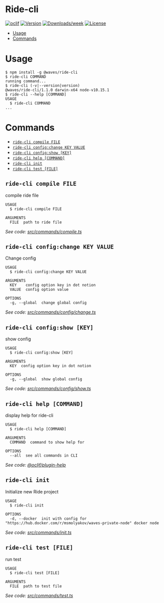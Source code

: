 Ride-cli
=========



[![oclif](https://img.shields.io/badge/cli-oclif-brightgreen.svg)](https://oclif.io)
[![Version](https://img.shields.io/npm/v/@waves/ride-cli.svg)](https://npmjs.org/package/@waves/ride-cli)
[![Downloads/week](https://img.shields.io/npm/dw/@waves/ride-cli.svg)](https://npmjs.org/package/@waves/ride-cli)
[![License](https://img.shields.io/npm/l/@waves/ride-cli.svg)](https://github.com/wavesplatform/ride-cli/blob/master/package.json)

<!-- toc -->
* [Usage](#usage)
* [Commands](#commands)
<!-- tocstop -->
# Usage
<!-- usage -->
```sh-session
$ npm install -g @waves/ride-cli
$ ride-cli COMMAND
running command...
$ ride-cli (-v|--version|version)
@waves/ride-cli/1.1.0 darwin-x64 node-v10.15.1
$ ride-cli --help [COMMAND]
USAGE
  $ ride-cli COMMAND
...
```
<!-- usagestop -->
# Commands
<!-- commands -->
* [`ride-cli compile FILE`](#ride-cli-compile-file)
* [`ride-cli config:change KEY VALUE`](#ride-cli-configchange-key-value)
* [`ride-cli config:show [KEY]`](#ride-cli-configshow-key)
* [`ride-cli help [COMMAND]`](#ride-cli-help-command)
* [`ride-cli init`](#ride-cli-init)
* [`ride-cli test [FILE]`](#ride-cli-test-file)

## `ride-cli compile FILE`

compile ride file

```
USAGE
  $ ride-cli compile FILE

ARGUMENTS
  FILE  path to ride file
```

_See code: [src/commands/compile.ts](https://github.com/wavesplatform/ride-cli/blob/v1.1.0/src/commands/compile.ts)_

## `ride-cli config:change KEY VALUE`

Change config

```
USAGE
  $ ride-cli config:change KEY VALUE

ARGUMENTS
  KEY    config option key in dot notion
  VALUE  config option value

OPTIONS
  -g, --global  change global config
```

_See code: [src/commands/config/change.ts](https://github.com/wavesplatform/ride-cli/blob/v1.1.0/src/commands/config/change.ts)_

## `ride-cli config:show [KEY]`

show config

```
USAGE
  $ ride-cli config:show [KEY]

ARGUMENTS
  KEY  config option key in dot notion

OPTIONS
  -g, --global  show global config
```

_See code: [src/commands/config/show.ts](https://github.com/wavesplatform/ride-cli/blob/v1.1.0/src/commands/config/show.ts)_

## `ride-cli help [COMMAND]`

display help for ride-cli

```
USAGE
  $ ride-cli help [COMMAND]

ARGUMENTS
  COMMAND  command to show help for

OPTIONS
  --all  see all commands in CLI
```

_See code: [@oclif/plugin-help](https://github.com/oclif/plugin-help/blob/v2.1.6/src/commands/help.ts)_

## `ride-cli init`

Initialize new Ride project

```
USAGE
  $ ride-cli init

OPTIONS
  -d, --docker  init with config for "https://hub.docker.com/r/msmolyakov/waves-private-node" docker node
```

_See code: [src/commands/init.ts](https://github.com/wavesplatform/ride-cli/blob/v1.1.0/src/commands/init.ts)_

## `ride-cli test [FILE]`

run test

```
USAGE
  $ ride-cli test [FILE]

ARGUMENTS
  FILE  path to test file
```

_See code: [src/commands/test.ts](https://github.com/wavesplatform/ride-cli/blob/v1.1.0/src/commands/test.ts)_
<!-- commandsstop -->
